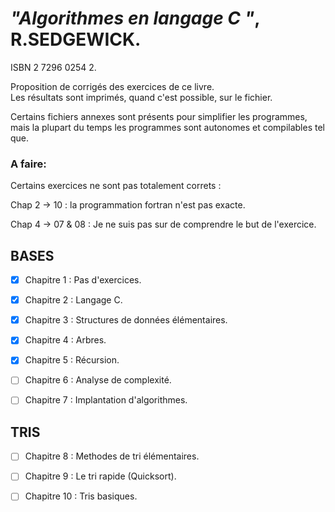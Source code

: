 # _"Algorithmes en langage C "_, R.SEDGEWICK. 

ISBN 2 7296 0254 2.

Proposition de corrigés des exercices de ce livre.  
Les résultats sont imprimés, quand c'est possible, sur le fichier.

Certains fichiers annexes sont présents pour simplifier les programmes, 
mais la plupart du temps les programmes sont autonomes et compilables tel que.

### A faire:

Certains exercices ne sont pas totalement correts :

Chap 2 -> 10 : la programmation fortran n'est pas exacte.

Chap 4 -> 07 & 08 : Je ne suis pas sur de comprendre le but de l'exercice.

## BASES

- [x] Chapitre 1 : Pas d'exercices.

- [x] Chapitre 2 : Langage C.

- [x] Chapitre 3 : Structures de données élémentaires.

- [x] Chapitre 4 : Arbres.

- [x] Chapitre 5 : Récursion.

- [ ] Chapitre 6 : Analyse de complexité.

- [ ] Chapitre 7 : Implantation d'algorithmes.

## TRIS

- [ ] Chapitre 8 : Methodes de tri élémentaires.

- [ ] Chapitre 9 : Le tri rapide (Quicksort).

- [ ] Chapitre 10 : Tris basiques.
